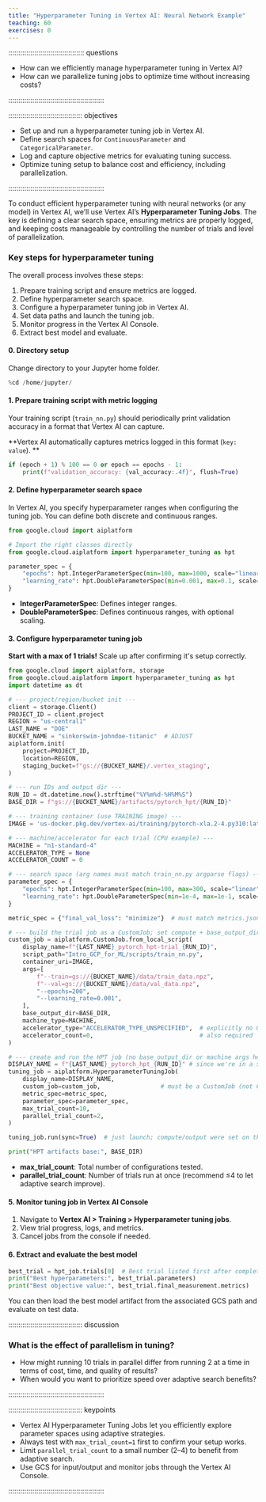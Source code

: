 ```yaml
---
title: "Hyperparameter Tuning in Vertex AI: Neural Network Example"
teaching: 60
exercises: 0
---
```


:::::::::::::::::::::::::::::::::::::: questions 

- How can we efficiently manage hyperparameter tuning in Vertex AI?  
- How can we parallelize tuning jobs to optimize time without increasing costs?  

::::::::::::::::::::::::::::::::::::::::::::::::

::::::::::::::::::::::::::::::::::::: objectives

- Set up and run a hyperparameter tuning job in Vertex AI.  
- Define search spaces for `ContinuousParameter` and `CategoricalParameter`.  
- Log and capture objective metrics for evaluating tuning success.  
- Optimize tuning setup to balance cost and efficiency, including parallelization.  

::::::::::::::::::::::::::::::::::::::::::::::::

To conduct efficient hyperparameter tuning with neural networks (or any model) in Vertex AI, we’ll use Vertex AI’s **Hyperparameter Tuning Jobs**. The key is defining a clear search space, ensuring metrics are properly logged, and keeping costs manageable by controlling the number of trials and level of parallelization.

### Key steps for hyperparameter tuning

The overall process involves these steps:

1. Prepare training script and ensure metrics are logged.  
2. Define hyperparameter search space.  
3. Configure a hyperparameter tuning job in Vertex AI.  
4. Set data paths and launch the tuning job.  
5. Monitor progress in the Vertex AI Console.  
6. Extract best model and evaluate.  

#### 0. Directory setup
Change directory to your Jupyter home folder.  

```python
%cd /home/jupyter/
```

#### 1. Prepare training script with metric logging
Your training script (`train_nn.py`) should periodically print validation accuracy in a format that Vertex AI can capture. 

**Vertex AI automatically captures metrics logged in this format (`key: value`). ** 

```python
if (epoch + 1) % 100 == 0 or epoch == epochs - 1:
    print(f"validation_accuracy: {val_accuracy:.4f}", flush=True)
```

#### 2. Define hyperparameter search space

In Vertex AI, you specify hyperparameter ranges when configuring the tuning job. You can define both discrete and continuous ranges.

```python
from google.cloud import aiplatform

# Import the right classes directly
from google.cloud.aiplatform import hyperparameter_tuning as hpt

parameter_spec = {
    "epochs": hpt.IntegerParameterSpec(min=100, max=1000, scale="linear"),
    "learning_rate": hpt.DoubleParameterSpec(min=0.001, max=0.1, scale="log"),
}

```

- **IntegerParameterSpec**: Defines integer ranges.  
- **DoubleParameterSpec**: Defines continuous ranges, with optional scaling.  

#### 3. Configure hyperparameter tuning job

**Start with a max of 1 trials!** Scale up after confirming it's setup correctly.

```python
from google.cloud import aiplatform, storage
from google.cloud.aiplatform import hyperparameter_tuning as hpt
import datetime as dt

# --- project/region/bucket init ---
client = storage.Client()
PROJECT_ID = client.project
REGION = "us-central1"
LAST_NAME = "DOE"
BUCKET_NAME = "sinkorswim-johndoe-titanic"  # ADJUST
aiplatform.init(
    project=PROJECT_ID,
    location=REGION,
    staging_bucket=f"gs://{BUCKET_NAME}/.vertex_staging",
)

# --- run IDs and output dir ---
RUN_ID = dt.datetime.now().strftime("%Y%m%d-%H%M%S")
BASE_DIR = f"gs://{BUCKET_NAME}/artifacts/pytorch_hpt/{RUN_ID}"

# --- training container (use TRAINING image) ---
IMAGE = 'us-docker.pkg.dev/vertex-ai/training/pytorch-xla.2-4.py310:latest' # cpu-only version

# --- machine/accelerator for each trial (CPU example) ---
MACHINE = "n1-standard-4"
ACCELERATOR_TYPE = None
ACCELERATOR_COUNT = 0

# --- search space (arg names must match train_nn.py argparse flags) ---
parameter_spec = {
    "epochs": hpt.IntegerParameterSpec(min=100, max=300, scale="linear"),
    "learning_rate": hpt.DoubleParameterSpec(min=1e-4, max=1e-1, scale="log"),
}

metric_spec = {"final_val_loss": "minimize"}  # must match metrics.json key written by your script

# --- build the trial job as a CustomJob; set compute + base_output_dir HERE ---
custom_job = aiplatform.CustomJob.from_local_script(
    display_name=f"{LAST_NAME}_pytorch_hpt-trial_{RUN_ID}",
    script_path="Intro_GCP_for_ML/scripts/train_nn.py",
    container_uri=IMAGE,
    args=[
        f"--train=gs://{BUCKET_NAME}/data/train_data.npz",
        f"--val=gs://{BUCKET_NAME}/data/val_data.npz",
        "--epochs=200",
        "--learning_rate=0.001",
    ],
    base_output_dir=BASE_DIR,
    machine_type=MACHINE,
    accelerator_type="ACCELERATOR_TYPE_UNSPECIFIED",  # explicitly no GPU
    accelerator_count=0,                              # also required
)

# --- create and run the HPT job (no base_output_dir or machine args here) ---
DISPLAY_NAME = f"{LAST_NAME}_pytorch_hpt_{RUN_ID}" # since we're in a shared account envirnoment, we'll add our name to the training job to more easily track these jobs down in the Console
tuning_job = aiplatform.HyperparameterTuningJob(
    display_name=DISPLAY_NAME,
    custom_job=custom_job,                 # must be a CustomJob (not CustomTrainingJob)
    metric_spec=metric_spec,
    parameter_spec=parameter_spec,
    max_trial_count=10,
    parallel_trial_count=2,
)

tuning_job.run(sync=True)  # just launch; compute/output were set on the CustomJob above

print("HPT artifacts base:", BASE_DIR)


```

- **max_trial_count**: Total number of configurations tested.  
- **parallel_trial_count**: Number of trials run at once (recommend ≤4 to let adaptive search improve).  

#### 5. Monitor tuning job in Vertex AI Console
1. Navigate to **Vertex AI > Training > Hyperparameter tuning jobs**.  
2. View trial progress, logs, and metrics.  
3. Cancel jobs from the console if needed.  

#### 6. Extract and evaluate the best model

```python
best_trial = hpt_job.trials[0]  # Best trial listed first after completion
print("Best hyperparameters:", best_trial.parameters)
print("Best objective value:", best_trial.final_measurement.metrics)
```

You can then load the best model artifact from the associated GCS path and evaluate on test data.

::::::::::::::::::::::::::::::::::::: discussion

### What is the effect of parallelism in tuning?  

- How might running 10 trials in parallel differ from running 2 at a time in terms of cost, time, and quality of results?  
- When would you want to prioritize speed over adaptive search benefits?  

::::::::::::::::::::::::::::::::::::::::::::::::

::::::::::::::::::::::::::::::::::::: keypoints

- Vertex AI Hyperparameter Tuning Jobs let you efficiently explore parameter spaces using adaptive strategies.  
- Always test with `max_trial_count=1` first to confirm your setup works.  
- Limit `parallel_trial_count` to a small number (2–4) to benefit from adaptive search.  
- Use GCS for input/output and monitor jobs through the Vertex AI Console.  

::::::::::::::::::::::::::::::::::::::::::::::::
